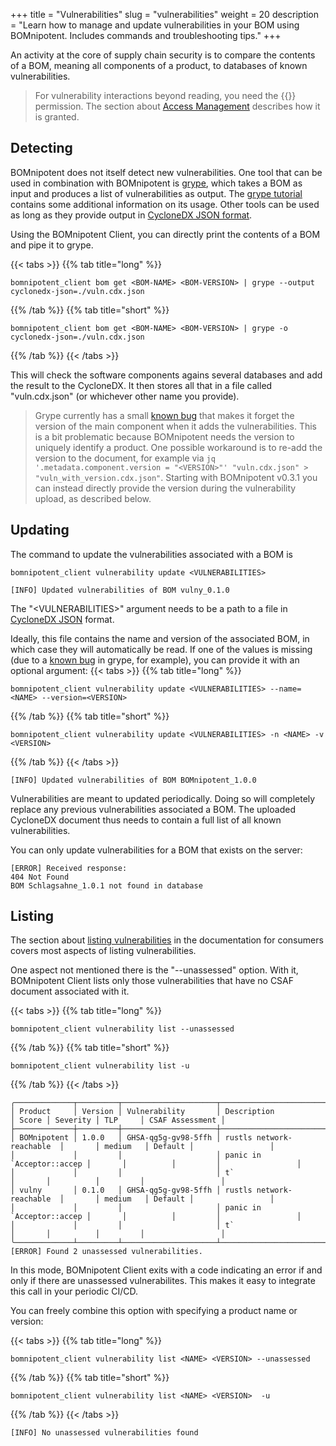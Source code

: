 +++
title = "Vulnerabilities"
slug = "vulnerabilities"
weight = 20
description = "Learn how to manage and update vulnerabilities in your BOM using BOMnipotent. Includes commands and troubleshooting tips."
+++

An activity at the core of supply chain security is to compare the contents of a BOM, meaning all components of a product, to databases of known vulnerabilities.

> For vulnerability interactions beyond reading, you need the {{<vuln-management-en>}} permission. The section about [Access Management](/client/manager/access-management/) describes how it is granted.

## Detecting

BOMnipotent does not itself detect new vulnerabilities. One tool that can be used in combination with BOMnipotent is [grype](https://github.com/anchore/grype), which takes a BOM as input and produces a list of vulnerabilities as output. The [grype tutorial](/integration/grype/) contains some additional information on its usage. Other tools can be used as long as they provide output in [CycloneDX JSON format](https://cyclonedx.org/).

Using the BOMnipotent Client, you can directly print the contents of a BOM and pipe it to grype.

{{< tabs >}}
{{% tab title="long" %}}
```
bomnipotent_client bom get <BOM-NAME> <BOM-VERSION> | grype --output cyclonedx-json=./vuln.cdx.json
```
{{% /tab %}}
{{% tab title="short" %}}
```
bomnipotent_client bom get <BOM-NAME> <BOM-VERSION> | grype -o cyclonedx-json=./vuln.cdx.json
```
{{% /tab %}}
{{< /tabs >}}

This will check the software components agains several databases and add the result to the CycloneDX. It then stores all that in a file called "vuln.cdx.json" (or whichever other name you provide).

> Grype currently has a small [known bug](https://github.com/anchore/grype/issues/2418) that makes it forget the version of the main component when it adds the vulnerabilities. This is a bit problematic because BOMnipotent needs the version to uniquely identify a product. One possible workaround is to re-add the version to the document, for example via `jq '.metadata.component.version = "<VERSION>"' "vuln.cdx.json" > "vuln_with_version.cdx.json"`. Starting with BOMnipotent v0.3.1 you can instead directly provide the version during the vulnerability upload, as described below.

## Updating

The command to update the vulnerabilities associated with a BOM is
```
bomnipotent_client vulnerability update <VULNERABILITIES>
```
``` {wrap="false" title="output"}
[INFO] Updated vulnerabilities of BOM vulny_0.1.0
```

The "\<VULNERABILITIES\>" argument needs to be a path to a file in [CycloneDX JSON](https://cyclonedx.org/) format.

Ideally, this file contains the name and version of the associated BOM, in which case they will automatically be read. If one of the values is missing (due to a [known bug](https://github.com/anchore/grype/issues/2418) in grype, for example), you can provide it with an optional argument:
{{< tabs >}}
{{% tab title="long" %}}
```
bomnipotent_client vulnerability update <VULNERABILITIES> --name=<NAME> --version=<VERSION>
```
{{% /tab %}}
{{% tab title="short" %}}
```
bomnipotent_client vulnerability update <VULNERABILITIES> -n <NAME> -v <VERSION>
```
{{% /tab %}}
{{< /tabs >}}

``` {wrap="false" title="output"}
[INFO] Updated vulnerabilities of BOM BOMnipotent_1.0.0
```

Vulnerabilities are meant to updated periodically. Doing so will completely replace any previous vulnerabilities associated a BOM. The uploaded CycloneDX document thus needs to contain a full list of all known vulnerabilities.

You can only update vulnerabilities for a BOM that exists on the server:
``` {wrap="false" title="output"}
[ERROR] Received response:
404 Not Found
BOM Schlagsahne_1.0.1 not found in database
```

## Listing

The section about [listing vulnerabilities](/client/consumer/vulnerabilities/) in the documentation for consumers covers most aspects of listing vulnerabilities.

One aspect not mentioned there is the "--unassessed" option. With it, BOMnipotent Client lists only those vulnerabilities that have no CSAF document associated with it.

{{< tabs >}}
{{% tab title="long" %}}
```
bomnipotent_client vulnerability list --unassessed
```
{{% /tab %}}
{{% tab title="short" %}}
```
bomnipotent_client vulnerability list -u
```
{{% /tab %}}
{{< /tabs >}}

``` {wrap="false" title="output"}
╭─────────────┬─────────┬─────────────────────┬───────────────────────────┬───────┬──────────┬─────────┬─────────────────╮
│ Product     │ Version │ Vulnerability       │ Description               │ Score │ Severity │ TLP     │ CSAF Assessment │
├─────────────┼─────────┼─────────────────────┼───────────────────────────┼───────┼──────────┼─────────┼─────────────────┤
│ BOMnipotent │ 1.0.0   │ GHSA-qg5g-gv98-5ffh │ rustls network-reachable  │       │ medium   │ Default │                 │
│             │         │                     │ panic in `Acceptor::accep │       │          │         │                 │
│             │         │                     │ t`                        │       │          │         │                 │
│ vulny       │ 0.1.0   │ GHSA-qg5g-gv98-5ffh │ rustls network-reachable  │       │ medium   │ Default │                 │
│             │         │                     │ panic in `Acceptor::accep │       │          │         │                 │
│             │         │                     │ t`                        │       │          │         │                 │
╰─────────────┴─────────┴─────────────────────┴───────────────────────────┴───────┴──────────┴─────────┴─────────────────╯
[ERROR] Found 2 unassessed vulnerabilities.
```

In this mode, BOMnipotent Client exits with a code indicating an error if and only if there are unassessed vulnerabilites. This makes it easy to integrate this call in your periodic CI/CD.

You can freely combine this option with specifying a product name or version:

{{< tabs >}}
{{% tab title="long" %}}
```
bomnipotent_client vulnerability list <NAME> <VERSION> --unassessed
```
{{% /tab %}}
{{% tab title="short" %}}
```
bomnipotent_client vulnerability list <NAME> <VERSION>  -u
```
{{% /tab %}}
{{< /tabs >}}

``` {wrap="false" title="output"}
[INFO] No unassessed vulnerabilities found
```
